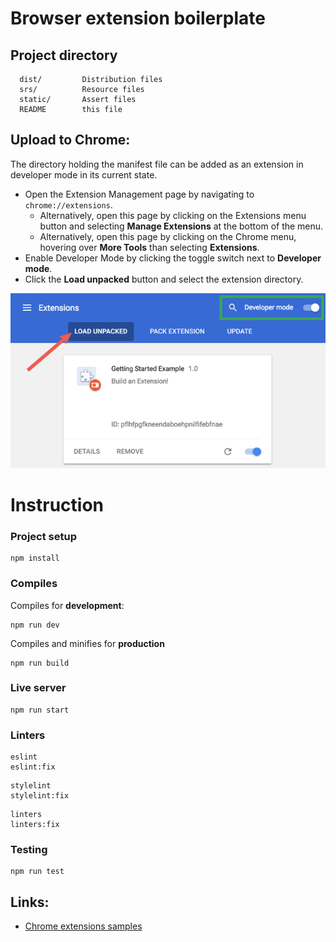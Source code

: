 # Browser extension boilerplate

## Project directory

      dist/         Distribution files
      srs/          Resource files
      static/       Assert files
      README        this file
      
## Upload to Chrome:

The directory holding the manifest file can be added as an extension in developer mode in its current state.

- Open the Extension Management page by navigating to `chrome://extensions`.
    * Alternatively, open this page by clicking on the Extensions menu button
      and selecting **Manage Extensions** at the bottom of the menu.
    * Alternatively, open this page by clicking on the Chrome menu,
      hovering over **More Tools** than selecting **Extensions**.
- Enable Developer Mode by clicking the toggle switch next to **Developer mode**.
- Click the **Load unpacked** button and select the extension directory.

![Upload Chrome extension](/assert/chrome.png)


# Instruction

### Project setup
```
npm install
```

### Compiles

Compiles for **development**:
```
npm run dev
```

Compiles and minifies for **production**
```
npm run build
```

### Live server
```
npm run start
```

### Linters
```
eslint
eslint:fix
```
```
stylelint
stylelint:fix
```
```
linters
linters:fix
```

### Testing
```
npm run test
```


## Links:
* [Chrome extensions samples](https://github.com/GoogleChrome/chrome-extensions-samples)
